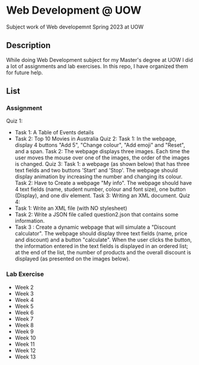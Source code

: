 # Web Development @ UOW
Subject work of Web developemnt Spring 2023 at UOW
## Description
While doing Web Development subject for my Master's degree at UOW I did a lot of assignments and 
lab exercises. In this repo, I have organized them for future help.

## List
### Assignment
 Quiz 1: 
  * Task 1: A Table of Events details
  * Task 2: Top 10 Movies in Australia
 Quiz 2:
  Task 1: In the webpage, display 4 buttons "Add 5", "Change colour", "Add emoji" and "Reset", and a span.
  Task 2: The webpage displays three images. Each time the user moves the mouse over one of the images, the order of the images is changed. 
 Quiz 3:
  Task 1: a webpage (as shown below) that has three text fields and two buttons 'Start' and 'Stop'. The webpage should display animation by increasing the number and changing its colour.
  Task 2: Have to Create a webpage "My info". The webpage should have 4 text fields (name, student number, colour and font size), one button (Display), and one div element.
  Task 3: Writing an XML document.
 Quiz 4:
  * Task 1: Write an XML file (with NO stylesheet) 
  * Task 2: Write a JSON file called question2.json that contains some information.
  * Task 3 : Create a dynamic webpage that will simulate a "Discount calculator". The webpage should display three text fields (name, price and discount) and a button "calculate". When the user clicks the button, the information entered in the text fields is displayed in an ordered list; at the end of the list, the number of products and the overall discount is displayed (as presented on the images below).
	
### Lab Exercise
* Week 2
* Week 3
* Week 4
* Week 5
* Week 6
* Week 7
* Week 8
* Week 9
* Week 10
* Week 11
* Week 12
* Week 13
